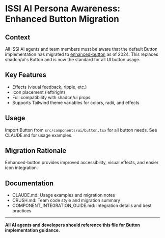# ISSI AI Persona Awareness: Enhanced Button Migration

## Context
All ISSI AI agents and team members must be aware that the default Button implementation has migrated to [enhanced-button](https://github.com/jakobhoeg/enhanced-button) as of 2024. This replaces shadcn/ui's Button and is now the standard for all UI button usage.

## Key Features
- Effects (visual feedback, ripple, etc.)
- Icon placement (left/right)
- Full compatibility with shadcn/ui props
- Supports Tailwind theme variables for colors, radii, and effects

## Usage
Import Button from `src/components/ui/button.tsx` for all button needs. See CLAUDE.md for usage examples.

## Migration Rationale
Enhanced-button provides improved accessibility, visual effects, and easier icon integration.

## Documentation
- CLAUDE.md: Usage examples and migration notes
- CRUSH.md: Team code style and migration summary
- COMPONENT_INTEGRATION_GUIDE.md: Integration details and best practices

---

**All AI agents and developers should reference this file for Button implementation guidance.**
